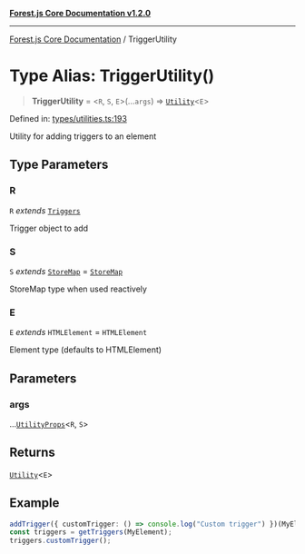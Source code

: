 [**Forest.js Core Documentation v1.2.0**](../README.md)

***

[Forest.js Core Documentation](../README.md) / TriggerUtility

# Type Alias: TriggerUtility()

> **TriggerUtility** = \<`R`, `S`, `E`\>(...`args`) => [`Utility`](Utility.md)\<`E`\>

Defined in: [types/utilities.ts:193](https://github.com/GrangbelrLurain/forest-js/blob/3b9f0f1236af55b74c90cc45f6935444ec94c11b/packages/core/src/types/utilities.ts#L193)

Utility for adding triggers to an element

## Type Parameters

### R

`R` *extends* [`Triggers`](Triggers.md)

Trigger object to add

### S

`S` *extends* [`StoreMap`](StoreMap.md) = [`StoreMap`](StoreMap.md)

StoreMap type when used reactively

### E

`E` *extends* `HTMLElement` = `HTMLElement`

Element type (defaults to HTMLElement)

## Parameters

### args

...[`UtilityProps`](UtilityProps.md)\<`R`, `S`\>

## Returns

[`Utility`](Utility.md)\<`E`\>

## Example

```ts
addTrigger({ customTrigger: () => console.log("Custom trigger") })(MyElement);
const triggers = getTriggers(MyElement);
triggers.customTrigger();
```
